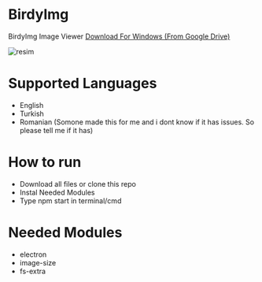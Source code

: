 # BirdyImg
BirdyImg Image Viewer  <a href="https://drive.google.com/file/d/1AtW-nxYYaj_jhO8vNVua_cGOdqlJBbUo/view?usp=sharing">Download For Windows (From Google Drive)</a>

![resim](https://user-images.githubusercontent.com/103432992/185777954-95c9db41-91af-4e6e-9b0a-f45470d2a6b3.png)

# Supported Languages
* English
* Turkish
* Romanian (Somone made this for me and i dont know if it has issues. So please tell me if it has)

# How to run
* Download all files or clone this repo
* Instal Needed Modules
* Type npm start in terminal/cmd

# Needed Modules
* electron
* image-size
* fs-extra
